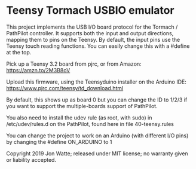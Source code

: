 Teensy Tormach USBIO emulator
=============================

This project implements the USB I/O board protocol for the Tormach / PathPilot 
controller. It supports both the input and output directions, mapping them to 
pins on the Teensy. By default, the input pins use the Teensy touch reading functions.
You can easily change this with a #define at the top.

Pick up a Teensy 3.2 board from pjrc, or from Amazon: https://amzn.to/2M3B8oV

Upload this firmware, using the Teensyduino installer on the Arduino IDE:
https://www.pjrc.com/teensy/td_download.html

By default, this shows up as board 0 but you can change the ID to 1/2/3 if you 
want to support the multiple-boards support of PathPilot.

You also need to install the udev rule (as root, with sudo) in /etc/udev/rules.d 
on the PathPilot, found here in file 40-teensy.rules

You can change the project to work on an Arduino (with different I/O pins) by 
changing the #define ON_ARDUINO to 1

Copyright 2019 Jon Watte; released under MIT license; no warranty given or 
liability accepted.
